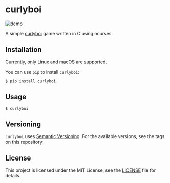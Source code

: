 # curlyboi

![demo](https://github.com/vinayak-mehta/curlyboi/raw/master/curlyboi.gif)

A simple [curlyboi](https://github.com/glasnt/curlyboi) game written in C using ncurses.

## Installation

Currently, only Linux and macOS are supported.

You can use `pip` to install `curlyboi`:

```
$ pip install curlyboi
```

## Usage

```
$ curlyboi
```

## Versioning

`curlyboi` uses [Semantic Versioning](https://semver.org/). For the available versions, see the tags on this repository.

## License

This project is licensed under the MIT License, see the [LICENSE](https://raw.githubusercontent.com/vinayak-mehta/curlyboi/master/LICENSE) file for details.
